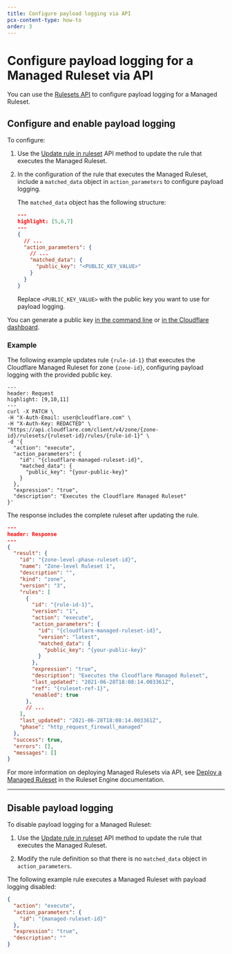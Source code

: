 ```yaml
---
title: Configure payload logging via API
pcx-content-type: how-to
order: 3
---
```


# Configure payload logging for a Managed Ruleset via API

You can use the [Rulesets API](https://api.cloudflare.com/) to configure payload logging for a Managed Ruleset.

## Configure and enable payload logging

To configure:

1. Use the [Update rule in ruleset](https://developers.cloudflare.com/ruleset-engine/rulesets-api/update-rule) API method to update the rule that executes the Managed Ruleset.

1. In the configuration of the rule that executes the Managed Ruleset, include a `matched_data` object in `action_parameters` to configure payload logging.

    The `matched_data` object has the following structure:

    ```json
    ---
    highlight: [5,6,7]
    ---
    {
      // ...
      "action_parameters": {
        // ...
        "matched_data": {
          "public_key": "<PUBLIC_KEY_VALUE>"
        }
      }
    }
    ```

    Replace `<PUBLIC_KEY_VALUE>` with the public key you want to use for payload logging.

You can generate a public key [in the command line](/managed-rulesets/payload-logging/command-line/generate-key-pair) or [in the Cloudflare dashboard](/managed-rulesets/payload-logging/configure).

### Example

The following example updates rule `{rule-id-1}` that executes the Cloudflare Managed Ruleset for zone `{zone-id}`, configuring payload logging with the provided public key.

```curl
---
header: Request
highlight: [9,10,11]
---
curl -X PATCH \
-H "X-Auth-Email: user@cloudflare.com" \
-H "X-Auth-Key: REDACTED" \
"https://api.cloudflare.com/client/v4/zone/{zone-id}/rulesets/{ruleset-id}/rules/{rule-id-1}" \
-d '{
  "action": "execute",
  "action_parameters": {
    "id": "{cloudflare-managed-ruleset-id}",
    "matched_data": {
      "public_key": "{your-public-key}"
    }
  },
  "expression": "true",
  "description": "Executes the Cloudflare Managed Ruleset"
}'
```

The response includes the complete ruleset after updating the rule.

```json
---
header: Response
---
{
  "result": {
    "id": "{zone-level-phase-ruleset-id}",
    "name": "Zone-level Ruleset 1",
    "description": "",
    "kind": "zone",
    "version": "3",
    "rules": [
      {
        "id": "{rule-id-1}",
        "version": "1",
        "action": "execute",
        "action_parameters": {
          "id": "{cloudflare-managed-ruleset-id}",
          "version": "latest",
          "matched_data": {
            "public_key": "{your-public-key}"
          }
        },
        "expression": "true",
        "description": "Executes the Cloudflare Managed Ruleset",
        "last_updated": "2021-06-28T18:08:14.003361Z",
        "ref": "{ruleset-ref-1}",
        "enabled": true
      },
      // ...
    ],
    "last_updated": "2021-06-28T18:08:14.003361Z",
    "phase": "http_request_firewall_managed"
  },
  "success": true,
  "errors": [],
  "messages": []
}
```

For more information on deploying Managed Rulesets via API, see [Deploy a Managed Ruleset](https://developers.cloudflare.com/ruleset-engine/managed-rulesets/deploy-managed-ruleset) in the Ruleset Engine documentation.

---

## Disable payload logging

To disable payload logging for a Managed Ruleset:

1. Use the [Update rule in ruleset](https://developers.cloudflare.com/ruleset-engine/rulesets-api/update-rule) API method to update the rule that executes the Managed Ruleset.

1. Modify the rule definition so that there is no `matched_data` object in `action_parameters`.

The following example rule executes a Managed Ruleset with payload logging disabled:

```json
{
  "action": "execute",
  "action_parameters": {
    "id": "{managed-ruleset-id}"
  },
  "expression": "true",
  "description": ""
}
```
